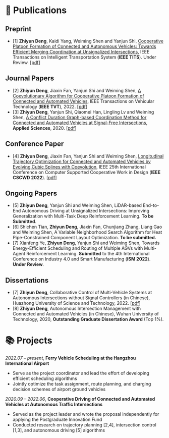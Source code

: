 
# 📝 Publications
## Preprint

- [1] **Zhiyun Deng**, Kaidi Yang, Weiming Shen and Yanjun Shi, [Cooperative Platoon Formation of Connected and Autonomous Vehicles: Towards Efficient Merging Coordination at Unsignalized Intersections](http://dx.doi.org/10.36227/techrxiv.21152128.v1), IEEE Transactions on Intelligent Transportation System (**IEEE TITS**). Under Review. [[pdf](https://drive.google.com/file/d/1oKjgK0-DlAXzzMre9kSWRE2R9v57gIy1/view?usp=sharing)]

## Journal Papers

- [2] **Zhiyun Deng**, Jiaxin Fan, Yanjun Shi and Weiming Shen, [A Coevolutionary Algorithm for Cooperative Platoon Formation of Connected and Automated Vehicles](https://doi.org/10.1109/TVT.2022.3196366), IEEE Transactions on Vehicular Technology (**IEEE TVT**), 2022. [[pdf](https://drive.google.com/file/d/1SnhpVhkC7lbDXgH7hu3b5DdUolukAoS2/view?usp=sharing)]
- [3] **Zhiyun Deng**, Yanjun Shi, Qiaomei Han, Lingling Lv and Weiming Shen, [A Conflict Duration Graph-based Coordination Method for Connected and Automated Vehicles at Signal-Free Intersections](https://doi.org/10.3390/app10186223), **Applied Sciences**, 2020. [[pdf](https://drive.google.com/file/d/1bFJmYz6Lu616sU3As0XPJLELV5BxnAf7/view?usp=sharing)]

## Conference Paper

- [4] **Zhiyun Deng**, Jiaxin Fan, Yanjun Shi and Weiming Shen, [Longitudinal Trajectory Optimization for Connected and Automated Vehicles by Evolving Cubic Splines with Coevolution](https://doi.org/10.1109/CSCWD54268.2022.9776058), IEEE 25th International Conference on Computer Supported Cooperative Work in Design (**IEEE CSCWD 2022**). [[pdf](https://drive.google.com/file/d/1KgleS-gtURu1VIos0_lyaJ0HwEI3lly1/view?usp=sharing)]

## Ongoing Papers

- [5] **Zhiyun Deng**, Yanjun Shi and Weiming Shen, LiDAR-based End-to-End Autonomous Driving at Unsignalized Intersections: Improving Generalization with Multi-Task Deep Reinforcement Learning. **To be Submitted**.
- [6] Shichen Tian, **Zhiyun Deng**, Jiaxin Fan, Chunjiang Zhang, Liang Gao and Weiming Shen, A Variable Neighborhood Search Algorithm for Heat Pipe-Constrained Component Layout Optimization. **To be submitted.**
- [7] Xianfeng Ye, **Zhiyun Deng**, Yanjun Shi and Weiming Shen, Towards Energy-Efficient Scheduling and Routing of Multiple AGVs with Multi-Agent Reinforcement Learning. **Submitted** to the 4th International Conference on Industry 4.0 and Smart Manufacturing (**ISM 2022**). **Under Review**.

## Dissertations

- [7] **Zhiyun Deng**, Collaborative Control of Multi-Vehicle Systems at Autonomous Intersections without Signal Controllers (in Chinese), Huazhong University of Science and Technology, 2022. [[pdf](https://drive.google.com/file/d/1Aur_rO9KAjpYx-eI449DpAnd15ybJ_T7/view?usp=sharing)]
- [8] **Zhiyun Deng**, Autonomous Intersection Management with Connected and Automated Vehicles (in Chinese), Wuhan University of Technology, 2020, **Outstanding Graduate Dissertation Award** (Top 1%).

# 📚 Projects

*2022.07 – present*, **Ferry Vehicle Scheduling at the Hangzhou International Airport**

- Serve as the project coordinator and lead the effort of developing efficient scheduling algorithms
- Jointly optimize the task assignment, route planning, and charging decision schemes of airport ground vehicles

*2020.09 – 2022.06*, **Cooperative Driving of Connected and Automated Vehicles  at Autonomous Traffic Intersections**

- Served as the project leader and wrote the proposal independently for applying the Postgraduate Innovation Fund
- Conducted research on trajectory planning [2,4], intersection control [1,3], and autonomous driving [5] algorithms
